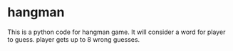 # hangman
This is a python code for hangman game.
It will consider a word for player to guess. player gets up to 8 wrong guesses.
